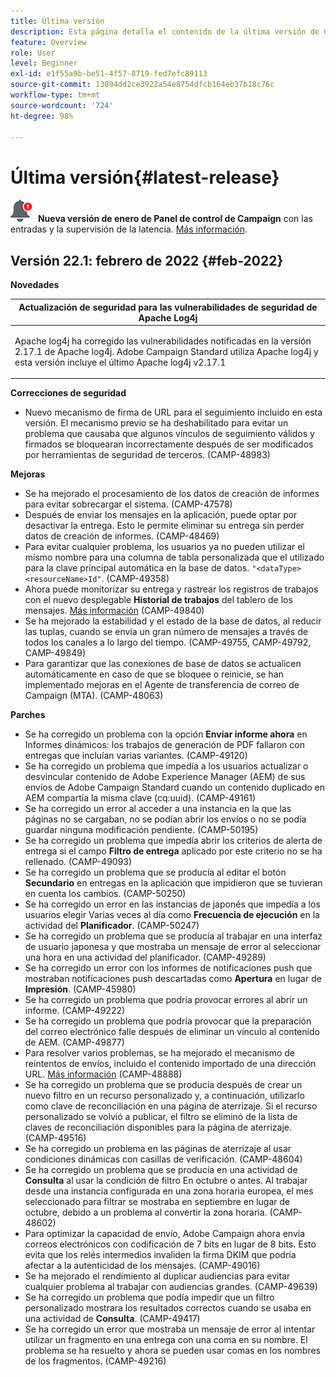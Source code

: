 ```yaml
---
title: Última versión
description: Esta página detalla el contenido de la última versión de Campaign Standard
feature: Overview
role: User
level: Beginner
exl-id: e1f55a9b-be51-4f57-8719-fed7efc89113
source-git-commit: 13894dd2ce3922a54e8754dfcb164eb37b18c76c
workflow-type: tm+mt
source-wordcount: '724'
ht-degree: 98%

---
```



# Última versión{#latest-release}

![](assets/do-not-localize/cp-icon.png) **Nueva versión de enero de Panel de control de Campaign** con las entradas y la supervisión de la latencia. [Más información](https://experienceleague.adobe.com/docs/control-panel/using/release-notes.html?lang=es).

## Versión 22.1: febrero de 2022 {#feb-2022}

**Novedades**

<table> 
<thead> 
<tr> 
<th> <strong>Actualización de seguridad para las vulnerabilidades de seguridad de Apache Log4j</strong><br /> </th> 
</tr> 
</thead> 
<tbody> 
<tr> 
<td>
<p>Apache log4j ha corregido las vulnerabilidades notificadas en la versión 2.17.1 de Apache log4j. Adobe Campaign Standard utiliza Apache log4j y esta versión incluye el último Apache log4j v2.17.1 </p>
</td> 
</tr> 
</tbody> 
</table>

**Correcciones de seguridad**

* Nuevo mecanismo de firma de URL para el seguimiento incluido en esta versión. El mecanismo previo se ha deshabilitado para evitar un problema que causaba que algunos vínculos de seguimiento válidos y firmados se bloquearan incorrectamente después de ser modificados por herramientas de seguridad de terceros. (CAMP-48983)

**Mejoras**

* Se ha mejorado el procesamiento de los datos de creación de informes para evitar sobrecargar el sistema. (CAMP-47578)
* Después de enviar los mensajes en la aplicación, puede optar por desactivar la entrega. Esto le permite eliminar su entrega sin perder datos de creación de informes. (CAMP-48469)
* Para evitar cualquier problema, los usuarios ya no pueden utilizar el mismo nombre para una columna de tabla personalizada que el utilizado para la clave principal automática en la base de datos. `"<dataType><resourceName>Id"`. (CAMP-49358)
* Ahora puede monitorizar su entrega y rastrear los registros de trabajos con el nuevo desplegable **Historial de trabajos** del tablero de los mensajes. [Más información](../../sending/using/monitoring-a-delivery.md) (CAMP-49840)
* Se ha mejorado la estabilidad y el estado de la base de datos, al reducir las tuplas, cuando se envía un gran número de mensajes a través de todos los canales a lo largo del tiempo. (CAMP-49755, CAMP-49792, CAMP-49849)
* Para garantizar que las conexiones de base de datos se actualicen automáticamente en caso de que se bloquee o reinicie, se han implementado mejoras en el Agente de transferencia de correo de Campaign (MTA). (CAMP-48063)


**Parches**

* Se ha corregido un problema con la opción **Enviar informe ahora** en Informes dinámicos: los trabajos de generación de PDF fallaron con entregas que incluían varias variantes. (CAMP-49120)
* Se ha corregido un problema que impedía a los usuarios actualizar o desvincular contenido de Adobe Experience Manager (AEM) de sus envíos de Adobe Campaign Standard cuando un contenido duplicado en AEM compartía la misma clave (cq:uuid). (CAMP-49161)
* Se ha corregido un error al acceder a una instancia en la que las páginas no se cargaban, no se podían abrir los envíos o no se podía guardar ninguna modificación pendiente. (CAMP-50195)
* Se ha corregido un problema que impedía abrir los criterios de alerta de entrega si el campo **Filtro de entrega** aplicado por este criterio no se ha rellenado. (CAMP-49093)
* Se ha corregido un problema que se producía al editar el botón **Secundario** en entregas en la aplicación que impidieron que se tuvieran en cuenta los cambios. (CAMP-50250)
* Se ha corregido un error en las instancias de japonés que impedía a los usuarios elegir Varias veces al día como **Frecuencia de ejecución** en la actividad del **Planificador**. (CAMP-50247)
* Se ha corregido un problema que se producía al trabajar en una interfaz de usuario japonesa y que mostraba un mensaje de error al seleccionar una hora en una actividad del planificador. (CAMP-49289)
* Se ha corregido un error con los informes de notificaciones push que mostraban notificaciones push descartadas como **Apertura** en lugar de **Impresión**. (CAMP-45980)
* Se ha corregido un problema que podría provocar errores al abrir un informe. (CAMP-49222)
* Se ha corregido un problema que podría provocar que la preparación del correo electrónico falle después de eliminar un vínculo al contenido de AEM. (CAMP-49877)
* Para resolver varios problemas, se ha mejorado el mecanismo de reintentos de envíos, incluido el contenido importado de una dirección URL. [Más información](../../designing/using/using-existing-content.md#retrieving-content-from-a-url-automatically-at-preparation-time) (CAMP-48888)
* Se ha corregido un problema que se producía después de crear un nuevo filtro en un recurso personalizado y, a continuación, utilizarlo como clave de reconciliación en una página de aterrizaje. Si el recurso personalizado se volvió a publicar, el filtro se eliminó de la lista de claves de reconciliación disponibles para la página de aterrizaje. (CAMP-49516)
* Se ha corregido un problema en las páginas de aterrizaje al usar condiciones dinámicas con casillas de verificación. (CAMP-48604)
* Se ha corregido un problema que se producía en una actividad de **Consulta** al usar la condición de filtro En octubre o antes. Al trabajar desde una instancia configurada en una zona horaria europea, el mes seleccionado para filtrar se mostraba en septiembre en lugar de octubre, debido a un problema al convertir la zona horaria. (CAMP-48602)
* Para optimizar la capacidad de envío, Adobe Campaign ahora envía correos electrónicos con codificación de 7 bits en lugar de 8 bits. Esto evita que los relés intermedios invaliden la firma DKIM que podría afectar a la autenticidad de los mensajes. (CAMP-49016)
* Se ha mejorado el rendimiento al duplicar audiencias para evitar cualquier problema al trabajar con audiencias grandes. (CAMP-49639)
* Se ha corregido un problema que podía impedir que un filtro personalizado mostrara los resultados correctos cuando se usaba en una actividad de **Consulta**. (CAMP-49417)
* Se ha corregido un error que mostraba un mensaje de error al intentar utilizar un fragmento en una entrega con una coma en su nombre. El problema se ha resuelto y ahora se pueden usar comas en los nombres de los fragmentos. (CAMP-49216)

